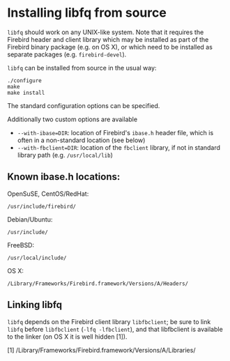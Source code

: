 Installing libfq from source
============================

`libfq` should work on any UNIX-like system. Note that it requires
the Firebird header and client library which may be installed
as part of the Firebird binary package (e.g. on OS X), or which
need to be installed as separate packages (e.g. `firebird-devel`).

`libfq` can be installed from source in the usual way:

    ./configure
    make
    make install

The standard configuration options can be specified.

Additionally two custom options are available

- `--with-ibase=DIR`: location of Firebird's `ibase.h` header file, which
  is often in a non-standard location (see below)
- `--with-fbclient=DIR`: location of the `fbclient` library, if not in
  standard library path (e.g. `/usr/local/lib`)


Known ibase.h locations:
------------------------

OpenSuSE, CentOS/RedHat:

    /usr/include/firebird/

Debian/Ubuntu:

    /usr/include/

FreeBSD:

    /usr/local/include/

OS X:

    /Library/Frameworks/Firebird.framework/Versions/A/Headers/

Linking libfq
-------------

`libfq` depends on the Firebird client library `libfbclient`; be sure
to link `libfq` before `libfbclient` (`-lfq -lfbclient`), and that libfbclient
is available to the linker (on OS X it is well hidden [1]).

[1] /Library/Frameworks/Firebird.framework/Versions/A/Libraries/
